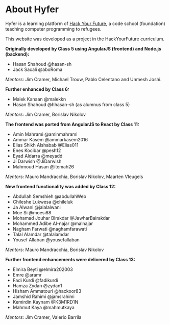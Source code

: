 # About Hyfer

Hyfer is a learning platform of [Hack Your Future](http://www.hackyourfuture.net/), a code school (foundation) teaching computer programming to refugees.

This website was developed as a project in the HackYourFuture curriculum. 

**Originally developed by Class 5 using AngularJS (frontend) and Node.js (backend):**

- Hasan Shahoud @hasan-sh
- Jack Sacali @aboRoma

_Mentors:_ Jim Cramer, Michael Trouw, Pablo Celentano and Unmesh Joshi.

**Further enhanced by Class 6:**

- Malek Kanaan @malekkn
- Hasan Shahoud @hhasan-sh (as alumnus from class 5)

_Mentors:_ Jim Cramer, Borislav Nikolov

**The frontend was ported from AngularJS to React by Class 11:**

- Amin Mahrami @aminmahrami
- Ammar Kasem @ammarkasem2016
- Elias Shikh Alshabab @Elias011
- Enes Kocibar @pesh12
- Eyad Aldarra @meyadd
- Ji Darwish @JiDarwish
- Mahmoud Hasan @itemah26

_Mentors:_ Mauro Mandracchia, Borislav Nikolov, Maarten Vleugels

**New frontend functionality was added by Class 12:**

- Abdullah Semshieh @abdullahWeb
- Chileshe Lukwesa @chileluk
- Ja Alwani @jalalalwani
- Moe Si @moesi88
- Mohamad Jouhar Birakdar @JawharBairakdar
- Mohammed Adibe Al-najar @malnajar
- Nagham Farwati @naghamfarawati
- Talal Alamdar @talalamdar
- Yousef Allaban @yousefallaban

_Mentors:_ Mauro Mandracchia, Borislav Nikolov

**Further frontend enhancements were delivered by Class 13:**

- Elmira Beyti @elmira202003
- Emre @aramr
- Fadi Kurdi @fadikurdi
- Hamza Zydan @zydan1
- Hisham Ammatouri @hackoor83
- Jamshid Rahimi @jamsrahimi
- Kemirdin Kaynam @K3M1RD1N
- Mahmut Kaya @mahmutkaya

_Mentors:_ Jim Cramer, Valerio Barrila
